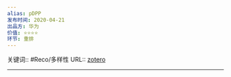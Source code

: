 ```yaml
---
alias: pDPP
发布时间: 2020-04-21
出品方: 华为
价值: ⭐⭐⭐⭐
环节: 重排
---
```

关键词:: #Reco/多样性 
URL:: [zotero](zotero://open-pdf/0_J97X6NGW/1)

---
